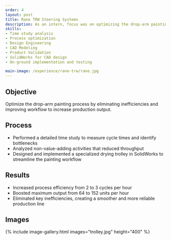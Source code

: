 ```yaml
---
order: 4
layout: post
title: Rane TRW Steering Systems
description: As an intern, focus was on optimizing the drop-arm painting process.Achieved significant improvements in production efficiency and output through process analysis and custom equipment design.
skills:
- Time study analysis
- Process optimization
- Design Engineering
- CAD Modeling
- Product Validation
- SolidWorks for CAD design
- On-ground implementation and testing

main-image: /experience/rane-trw/rane.jpg
---
```


## Objective
Optimize the drop-arm painting process by eliminating inefficiencies and improving workflow to increase production output.

## Process
- Performed a detailed time study to measure cycle times and identify bottlenecks
- Analyzed non-value-adding activities that reduced throughput
- Designed and implemented a specialized drying trolley in SolidWorks to streamline the painting workflow

## Results
- Increased process efficiency from 2 to 3 cycles per hour
- Boosted maximum output from 64 to 152 units per hour
- Eliminated key inefficiencies, creating a smoother and more reliable production line

## Images
{% include image-gallery.html images="trolley.jpg" height="400" %}
